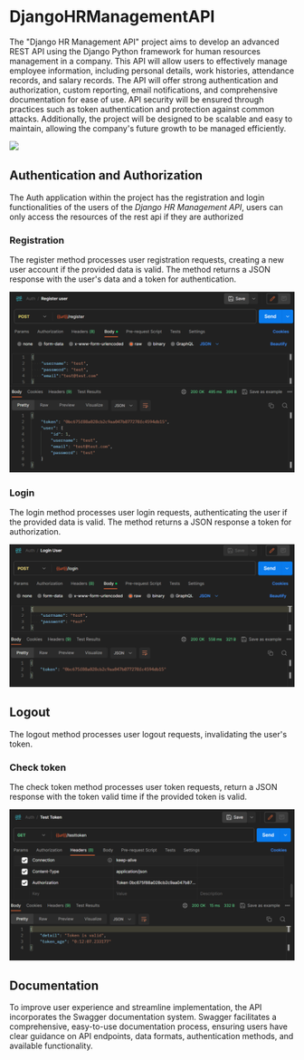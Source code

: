 # **DjangoHRManagementAPI**

The "Django HR Management API" project aims to develop an advanced REST API using the Django Python framework for human resources management in a company. This API will allow users to effectively manage employee information, including personal details, work histories, attendance records, and salary records. The API will offer strong authentication and authorization, custom reporting, email notifications, and comprehensive documentation for ease of use. API security will be ensured through practices such as token authentication and protection against common attacks. Additionally, the project will be designed to be scalable and easy to maintain, allowing the company's future growth to be managed efficiently.

![](https://1000marcas.net/wp-content/uploads/2021/06/Django-Logo.png)  


## **Authentication and Authorization**

The Auth application within the project has the registration and login functionalities of the users of the *Django HR Management API*, users can only access the resources of the rest api if they are authorized

### **Registration**
The register method processes user registration requests, creating a new user account if the provided data is valid. The method returns a JSON response with the user's data and a token for authentication.

![](./img/register_user.png)

### **Login**

The login method processes user login requests, authenticating the user if the provided data is valid. The method returns a JSON response a token for authorization.

![](./img/login_user.png)

## **Logout**
The logout method processes user logout requests, invalidating the user's token.


### **Check token**

The check token method processes user token requests, return a JSON response with the token valid time if the provided token is valid.

![](./img/test_token.png)


## **Documentation**
To improve user experience and streamline implementation, the API incorporates the Swagger documentation system. Swagger facilitates a comprehensive, easy-to-use documentation process, ensuring users have clear guidance on API endpoints, data formats, authentication methods, and available functionality.

